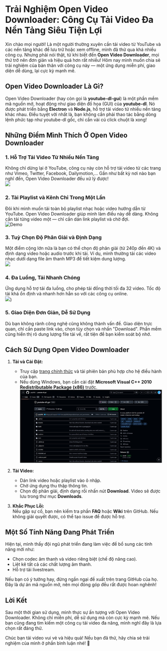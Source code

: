 # Trải Nghiệm Open Video Downloader: Công Cụ Tải Video Đa Nền Tảng Siêu Tiện Lợi

Xin chào mọi người! Là một người thường xuyên cần tải video từ YouTube và các nền tảng khác để lưu trữ hoặc xem offline, mình đã thử qua khá nhiều công cụ. Nhưng phải nói thật, từ khi biết đến **Open Video Downloader**, mọi thứ trở nên đơn giản và hiệu quả hơn rất nhiều! Hôm nay mình muốn chia sẻ trải nghiệm của bản thân với công cụ này — một ứng dụng miễn phí, giao diện dễ dùng, lại cực kỳ mạnh mẽ.  

## **Open Video Downloader Là Gì?**  

Open Video Downloader (hay còn gọi là **youtube-dl-gui**) là một phần mềm mã nguồn mở, hoạt động như giao diện đồ họa (GUI) của **youtube-dl**. Nó được phát triển bằng **Electron** và **Node.js**, hỗ trợ tải video từ nhiều nền tảng khác nhau. Điều tuyệt vời nhất là, bạn không cần phải thao tác bằng dòng lệnh phức tạp như youtube-dl gốc, chỉ cần vài cú click chuột là xong!  

## **Những Điểm Mình Thích Ở Open Video Downloader**  

### 1. **Hỗ Trợ Tải Video Từ Nhiều Nền Tảng**  
Không chỉ dừng lại ở YouTube, công cụ này còn hỗ trợ tải video từ các trang như Vimeo, Twitter, Facebook, Dailymotion,... Gần như bất kỳ nơi nào bạn nghĩ đến, Open Video Downloader đều xử lý được!  
![](https://images.sftcdn.net/images/t_app-cover-l,f_auto/p/7cf9181b-6d8e-4924-ba7f-7d6e7df1261f/3517791638/open-video-downloader-Open%20Video%20Downloader-1.png)

### 2. **Tải Playlist và Kênh Chỉ Trong Một Lần**  
Đôi khi mình muốn tải toàn bộ playlist nhạc hoặc video hướng dẫn từ YouTube. Open Video Downloader giúp mình làm điều này dễ dàng. Không cần tải từng video một — chỉ cần dán link playlist và chờ đợi.  
![Demo](https://github.com/jely2002/youtube-dl-gui/raw/master/ytdlgui_demo.gif)

### 3. **Tuỳ Chọn Độ Phân Giải và Định Dạng**  
Một điểm cộng lớn nữa là bạn có thể chọn độ phân giải (từ 240p đến 4K) và định dạng video hoặc audio trước khi tải. Ví dụ, mình thường tải các video nhạc dưới dạng file âm thanh MP3 để tiết kiệm dung lượng.  
![](https://img.magiclen.org/albums/youtube-dl-gui/shot-06.png)

### 4. **Đa Luồng, Tải Nhanh Chóng**  
Ứng dụng hỗ trợ tải đa luồng, cho phép tải đồng thời tối đa 32 video. Tốc độ tải khá ổn định và nhanh hơn hẳn so với các công cụ online.  
![](https://windows-cdn.softpedia.com/screenshots/youtube-dl-gui_1.png))

### 5. **Giao Diện Đơn Giản, Dễ Sử Dụng**  
Dù bạn không rành công nghệ cũng không thành vấn đề. Giao diện trực quan, chỉ cần paste link vào, chọn tùy chọn và nhấn "Download". Phần mềm cũng hiển thị rõ dung lượng file tải về, rất tiện để bạn kiểm soát bộ nhớ.  

## **Cách Sử Dụng Open Video Downloader**  

1. **Tải và Cài Đặt:**  
   - Truy cập [trang chính thức](https://jely2002.github.io/youtube-dl-gui/) và tải phiên bản phù hợp cho hệ điều hành của bạn.  
   - Nếu dùng Windows, bạn cần cài đặt **Microsoft Visual C++ 2010 Redistributable Package (x86)** trước.  
![](https://raw.githubusercontent.com/Gawasna/Multimedia-archive/refs/heads/main/dablog/thumbs/Screenshot%202024-11-25%20153202.jpg)

2. **Tải Video:**  
   - Dán link video hoặc playlist vào ô nhập.  
   - Chờ ứng dụng thu thập thông tin.  
   - Chọn độ phân giải, định dạng rồi nhấn nút **Download**. Video sẽ được lưu trong thư mục **Downloads**.  
 

3. **Khắc Phục Lỗi:**  
   Nếu gặp sự cố, bạn nên kiểm tra phần **FAQ** hoặc **Wiki** trên GitHub. Nếu không giải quyết được, có thể tạo issue để được hỗ trợ.  

## **Một Số Tính Năng Đang Phát Triển**  
Hiện tại, mình thấy đội ngũ phát triển đang làm việc để bổ sung các tính năng mới như:  
- Chọn codec âm thanh và video riêng biệt (chế độ nâng cao).  
- Liệt kê tất cả các chất lượng âm thanh.  
- Hỗ trợ tải livestream.  

Nếu bạn có ý tưởng hay, đừng ngần ngại đề xuất trên trang GitHub của họ. Đây là dự án mã nguồn mở, nên mọi đóng góp đều rất được hoan nghênh!  

## **Lời Kết**  
Sau một thời gian sử dụng, mình thực sự ấn tượng với Open Video Downloader. Không chỉ miễn phí, dễ sử dụng mà còn cực kỳ mạnh mẽ. Nếu bạn cũng đang tìm kiếm một công cụ tải video đa năng, mình nghĩ đây là lựa chọn rất đáng thử.  

Chúc bạn tải video vui vẻ và hiệu quả! Nếu bạn đã thử, hãy chia sẻ trải nghiệm của mình ở phần bình luận nhé! 🚀